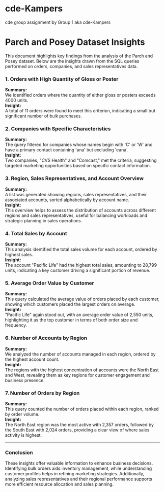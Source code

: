 # cde-Kampers
cde group assignment by Group 1 aka cde-Kampers
# Parch and Posey Dataset Insights

This document highlights key findings from the analysis of the Parch and Posey dataset. Below are the insights drawn from the SQL queries performed on orders, companies, and sales representatives data.

### 1. Orders with High Quantity of Gloss or Poster
**Summary:**  
We identified orders where the quantity of either gloss or posters exceeds 4000 units.  
**Insight:**  
A total of 11 orders were found to meet this criterion, indicating a small but significant number of bulk purchases.

### 2. Companies with Specific Characteristics
**Summary:**  
The query filtered for companies whose names begin with 'C' or 'W' and have a primary contact containing 'ana' but excluding 'eana'.  
**Insight:**  
Two companies, "CVS Health" and "Comcast," met the criteria, suggesting targeted marketing opportunities based on specific contact information.

### 3. Region, Sales Representatives, and Account Overview
**Summary:**  
A list was generated showing regions, sales representatives, and their associated accounts, sorted alphabetically by account name.  
**Insight:**  
This overview helps to assess the distribution of accounts across different regions and sales representatives, useful for balancing workloads and strategic planning in sales operations.

### 4. Total Sales by Account
**Summary:**  
This analysis identified the total sales volume for each account, ordered by highest sales.  
**Insight:**  
The account "Pacific Life" had the highest total sales, amounting to 28,799 units, indicating a key customer driving a significant portion of revenue.

### 5. Average Order Value by Customer
**Summary:**  
This query calculated the average value of orders placed by each customer, showing which customers placed the largest orders on average.  
**Insight:**  
"Pacific Life" again stood out, with an average order value of 2,550 units, highlighting it as the top customer in terms of both order size and frequency.

### 6. Number of Accounts by Region
**Summary:**  
We analyzed the number of accounts managed in each region, ordered by the highest account count.  
**Insight:**  
The regions with the highest concentration of accounts were the North East and West, revealing them as key regions for customer engagement and business presence.

### 7. Number of Orders by Region
**Summary:**  
This query counted the number of orders placed within each region, ranked by order volume.  
**Insight:**  
The North East region was the most active with 2,357 orders, followed by the South East with 2,024 orders, providing a clear view of where sales activity is highest.

---

### Conclusion
These insights offer valuable information to enhance business decisions. Identifying bulk orders aids inventory management, while understanding customer profiles helps in refining marketing strategies. Additionally, analyzing sales representatives and their regional performance supports more efficient resource allocation and sales planning.
